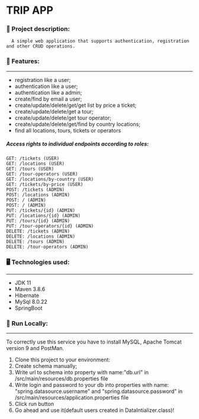 
# TRIP APP

### 📒 Project description:
      A simple web application that supports authentication, registration and other CRUD operations.
###  🔗 Features:
___
* registration like a user;
* authentication like a user;
* authentication like a admin;
* create/find by email a user;
* create/update/delete/get/get list by price a ticket;
* create/update/delete/get a tour;
* create/update/delete/get tour operator;
* create/update/delete/get/find by country locations;
* find all locations, tours, tickets or operators 


#####  Access rights to individual endpoints according to roles:
```
GET: /tickets (USER)
GET: /locations (USER)
GET: /tours (USER)
GET: /tour-operators (USER)
GET: /locations/by-country (USER)
GET: /tickets/by-price (USER)
POST: /tickets (ADMIN)
POST: /locations (ADMIN)
POST: / (ADMIN)
POST: / (ADMIN)
PUT: /tickets/{id} (ADMIN)
PUT: /locations/{id} (ADMIN)
PUT: /tours/{id} (ADMIN)
PUT: /tour-operators/{id} (ADMIN)
DELETE: /tickets (ADMIN)
DELETE: /locations (ADMIN)
DELETE: /tours (ADMIN)
DELETE: /tour-operators (ADMIN)
```
### 🖥 Technologies used:
___
* JDK 11
* Maven 3.8.6
* Hibernate
* MySql 8.0.22
* SpringBoot

### 🚀  Run Locally:
___
To correctly use this service you have to install MySQL, Apache Tomcat version 9 and PostMan.
1. Clone this project to your environment:
2. Create schema manually;
3. Write url to schema into property with name:"db.url" in /src/main/resources/db.properties file
4. Write login and password to your db into properties with name: "spring.datasource.username" and "spring.datasource.password" in /src/main/resources/application.properties file
6. Click run button
7. Go ahead and use it(default users created in DataIntializer.class)!

